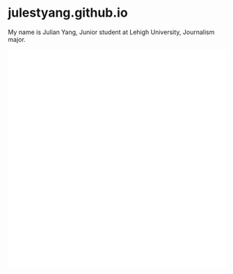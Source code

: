 # julestyang.github.io
My name is Julian Yang, Junior student at Lehigh University, Journalism major.

![White](https://github.com/julestyang/julestyang.github.io/blob/main/R.jpg?raw=true)
